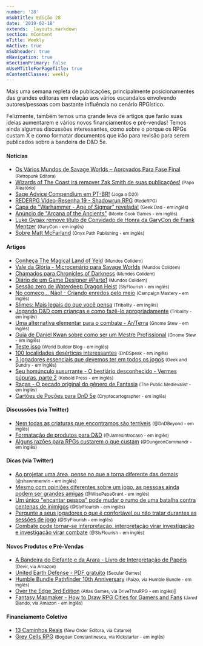 ```yaml
---
number: '28'
mSubtitle: Edição 28
date: '2019-02-18'
extends: _layouts.markdown
section: mContent
mTitle: Weekly
mActive: true
mSubheader: true
mNavigation: true
mSectionPrimary: false
mUseMTitleForPageTitle: true
mContentClasses: weekly
---
```

Mais uma semana repleta de publicações, principalmente posicionamentes das grandes editoras em relação aos vários escandalos envolvendo autores/pessoas com bastante influência no cenário RPGístico.

Felizmente, também temos uma grande leva de artigos que farão suas ideias aumentarem e vários novos financiamentos e pré-vendas! Temos ainda algumas discussões interessantes, como sobre o porque os RPGs custam X e como formatar documentos que irão para revisão para serem publicados sobre a bandeira de D&D 5e.

#### Notícias

- [Os Vários Mundos de Savage Worlds – Aprovados Para Fase Final] <small>(Retropunk Editora)</small>
- [Wizards of The Coast irá remover Zak Smith de suas publicações!] <small>(Papo Aleatório)</small>
- [Sage Advice Compendium em PT-BR!] <small>(Joga o D20)</small>
- [REDERPG Vídeo-Resenha 19 - Shadowrun RPG] <small>(RedeRPG)</small>
- [Capa de "Warhammer - Age of Sigmar" revelada!] <small>(Geek Dad - em inglês)</small>
- [Anúncio de "Arcana of the Ancients"] <small>(Monte Cook Games - em inglês)</small>
- [Luke Gygax remove título de Convidado de Honra da GaryCon de Frank Mentzer] <small>(GaryCon - em inglês)</small>
- [Sobre Matt McFarland] <small>(Onyx Path Publishing - em inglês)</small>

#### Artigos

- [Conheça The Magical Land of Yeld] <small>(Mundos Colidem)</small>
- [Vale da Glória - Microcenário para Savage Worlds] <small>(Mundos Colidem)</small>
- [Chamados para Chronicles of Darkness] <small>(Mundos Colidem)</small>
- [Diário de um Game Designer #Parte1] <small>(Mundos Colidem)</small>
- [Sessão zero de Waterdeep Dragon Heist] <small>(SlyFlourish - em inglês)</small>
- [No começo... Não! - Criando enredos pelo meio] <small>(Campaign Mastery - em inglês)</small>
- [Slimes: Mais legais do que você pensa] <small>(Tribality - em inglês)</small>
- [Jogando D&D com crianças e como fazê-lo apropriadamente] <small>(Tribality - em inglês)</small>
- [Uma alternativa elementar para o combate - Ar/Terra] <small>(Gnome Stew - em inglês)</small>
- [Guia de Daniel Kwan sobre como ser um Mestre Profissional] <small>(Gnome Stew - em inglês)</small>
- [Teste isso] <small>(World Builder Blog - em inglês)</small>
- [100 localidades desérticas interessantes] <small>(DnDSpeak - em inglês)</small>
- [3 jogadores essenciais que devemos ter em todos os jogos] <small>(Geek and Sundry - em inglês)</small>
- [Seu homúnculo susurrante - O bestiário desconhecido - Vermes púpuras, parte 2] <small>(Kobold Press - em inglês)</small>
- [Raças - O pecado original do gênero de Fantasia] <small>(The Public Medievalist - em inglês)</small>
- [Cartões de Poções para DnD 5e] <small>(Cryptocartographer - em inglês)</small>

#### Discussões (via Twitter)

- [Nem todas as criaturas que encontramos são terríveis] <small>(@DnDBeyond - em inglês)</small>
- [Formatação de produtos para D&D] <small>(@JamesIntrocaso - em inglês)</small>
- [Alguns razões para RPGs custarem o que custam] <small>(@DungeonCommandr - em inglês)</small>

#### Dicas (via Twitter)

- [Ao projetar uma área, pense no que a torna diferente das demais] <small>(@shawnmerwin - em inglês)</small>
- [Mesmo com opiniões diferentes sobre um jogo, as pessoas ainda podem ser grandes amigas] <small>(@WisePapaGrant - em inglês)</small>
- [Um único "encantar pessoa" pode mudar o rumo de uma batalha contra centenas de inimigos] <small>(@SlyFlourish - em inglês)</small>
- [Pergunte a seus jogadores o que é confortável ou não tratar durantes as sessões de jogo] <small>(@SlyFlourish - em inglês)</small>
- [Combate pode tornar-se interpretação, interpretação virar investigação e investigação virar combate] <small>(@SlyFlourish - em inglês)</small>

#### Novos Produtos e Pré-Vendas

- [A Bandeira do Elefante e da Arara - Livro de Interpretação de Papéis] <small>(Devir, via Amazon)</small>
- [United Earth Defense - PDF gratuito] <small>(Secular Games)</small>
- [Humble Bundle Pathfinder 10th Anniversary] <small>(Paizo, via Humble Bundle - em inglês)</small>
- [Over the Edge 3rd Edition] <small>(Atlas Games, via DriveThruRPG - em inglês)</small>]
- [Fantasy Mapmaker - How to Draw RPG Cities for Gamers and Fans] <small>(Jared Blando, via Amazon - em inglês)</small>

#### Financiamento Coletivo

- [13 Caminhos Reais] <small>(New Order Editora, via Catarse)</small>
- [Grey Cells RPG] <small>(Bogdan Constantinescu, via Kickstarter - em inglês)</small>

[Os Vários Mundos de Savage Worlds – Aprovados Para Fase Final]: http://retropunk.net/editora/os-varios-mundos-de-savage-worlds-aprovados-para-fase-final/
[Wizards of The Coast irá remover Zak Smith de suas publicações!]: https://papoaleatorio.com.br/noticias/wizards-of-the-coast-ira-remover-zak-smith-de-suas-publicacoes/
[Sage Advice Compendium em PT-BR!]: https://jogaod20.blogspot.com/2019/02/sage-advice-compendium-PTBR.html
[REDERPG Vídeo-Resenha 19 - Shadowrun RPG]: https://www.rederpg.com.br/2019/02/19/rederpg-video-resenha-19-shadowrun-rpg/
[Capa de "Warhammer - Age of Sigmar" revelada!]: https://geekdad.com/2019/02/warhammer-age-of-sigmar-rpg-cover-reveal/
[Anúncio de "Arcana of the Ancients"]: https://www.montecookgames.com/announcing-arcana-of-the-ancients/
[Luke Gygax remove título de Convidado de Honra da GaryCon de Frank Mentzer]: https://garycon.com/blog/2019/02/18/harbinger-unheeded/
[Sobre Matt McFarland]: http://theonyxpath.com/about-matt-mcfarland/
[Conheça The Magical Land of Yeld]: https://www.mundoscolidem.com.br/conheca-the-magical-land-of-yeld/
[Vale da Glória - Microcenário para Savage Worlds]: https://www.mundoscolidem.com.br/vale-da-gloria/
[Chamados para Chronicles of Darkness]: https://www.mundoscolidem.com.br/chamados/
[Diário de um Game Designer #Parte1]: https://www.mundoscolidem.com.br/diarios-de-um-game-designer-parte-1/
[Sessão zero de Waterdeep Dragon Heist]: http://slyflourish.com/dragon_heist_session_zero.html
[No começo... Não! - Criando enredos pelo meio]: http://www.campaignmastery.com/blog/in-the-beginning-not/
[Slimes: Mais legais do que você pensa]: https://www.tribality.com/2019/02/18/slimes-cooler-than-you-might-think/
[Jogando D&D com crianças e como fazê-lo apropriadamente]: https://www.tribality.com/2019/02/19/playing-dd-with-kids-and-how-to-do-it-properly/
[Uma alternativa elementar para o combate - Ar/Terra]: https://gnomestew.com/an-elementary-alternative-to-combat-air-earth/
[Guia de Daniel Kwan sobre como ser um Mestre Profissional]: https://gnomestew.com/daniel-kwans-guide-to-being-a-professional-gm/
[Teste isso]: https://worldbuilderblog.me/2019/02/21/gimme-checks/
[100 localidades desérticas interessantes]: http://dndspeak.com/2019/02/100-interesting-desert-locations/
[3 jogadores essenciais que devemos ter em todos os jogos]: https://geekandsundry.com/3-essentials-rpg-players-should-bring-to-every-game/
[Seu homúnculo susurrante - O bestiário desconhecido - Vermes púpuras, parte 2]: https://koboldpress.com/your-whispering-homunculus-the-undiscovered-bestiary-purple-worms-part-two/
[Raças - O pecado original do gênero de Fantasia]: https://www.publicmedievalist.com/race-fantasy-genre/
[Cartões de Poções para DnD 5e]: https://www.cryptocartographer.net/blog/5e-dmg-potions
[Nem todas as criaturas que encontramos são terríveis]: https://twitter.com/DnDBeyond/status/1097989402205159424
[Formatação de produtos para D&D]: https://twitter.com/JamesIntrocaso/status/1099016063860330496
[Alguns razões para RPGs custarem o que custam]: https://twitter.com/DungeonCommandr/status/1097299224289411072
[Ao projetar uma área, pense no que a torna diferente das demais]: https://twitter.com/shawnmerwin/status/1097612862082691072
[Mesmo com opiniões diferentes sobre um jogo, as pessoas ainda podem ser grandes amigas]: https://twitter.com/WisePapaGrant/status/1097376593222254593
[Um único "encantar pessoa" pode mudar o rumo de uma batalha contra centenas de inimigos]: https://twitter.com/SlyFlourish/status/1097904053701492737
[Pergunte a seus jogadores o que é confortável ou não tratar durantes as sessões de jogo]: https://twitter.com/SlyFlourish/status/1099383740223115264
[Combate pode tornar-se interpretação, interpretação virar investigação e investigação virar combate]: https://twitter.com/SlyFlourish/status/1099761259392745474
[A Bandeira do Elefante e da Arara - Livro de Interpretação de Papéis]: https://www.amazon.com.br/dp/8575327194/
[United Earth Defense - PDF gratuito]: https://www.secular-games.com/loja/produto/united-earth-defense-pdf/
[Humble Bundle Pathfinder 10th Anniversary]: https://www.humblebundle.com/books/pathfinder-10th-anniversary-books
[Over the Edge 3rd Edition]: https://www.drivethrurpg.com/product/267012/Over-the-Edge-3rd-Edition
[Fantasy Mapmaker - How to Draw RPG Cities for Gamers and Fans]: https://www.amazon.com/gp/product/1440354251/ref=dbs_a_def_rwt_bibl_vppi_i1
[13 Caminhos Reais]: https://www.catarse.me/13_caminhos-reais
[Grey Cells RPG]: https://www.kickstarter.com/projects/greycells/grey-cells-rpg
